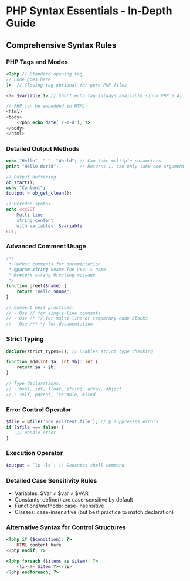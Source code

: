 # PHP Syntax Essentials - In-Depth Guide

## Comprehensive Syntax Rules

### PHP Tags and Modes
```php
<?php // Standard opening tag
// Code goes here
?>  // Closing tag optional for pure PHP files

<?= $variable ?> // Short echo tag (always available since PHP 5.4)

// PHP can be embedded in HTML:
<html>
<body>
    <?php echo date('Y-m-d'); ?>
</body>
</html>
```

### Detailed Output Methods
```php
echo "Hello", " ", "World"; // Can take multiple parameters
print "Hello World";        // Returns 1, can only take one argument

// Output buffering
ob_start();
echo "Content";
$output = ob_get_clean();

// Heredoc syntax
echo <<<EOT
    Multi-line
    string content
    with variables: $variable
EOT;
```

### Advanced Comment Usage
```php
/**
 * PHPDoc comments for documentation
 * @param string $name The user's name
 * @return string Greeting message
 */
function greet($name) {
    return "Hello $name";
}

// Comment best practices:
// - Use // for single-line comments
// - Use /* */ for multi-line or temporary code blocks
// - Use /** */ for documentation
```

### Strict Typing
```php
declare(strict_types=1); // Enables strict type checking

function add(int $a, int $b): int {
    return $a + $b;
}

// Type declarations:
// - bool, int, float, string, array, object
// - self, parent, iterable, mixed
```

### Error Control Operator
```php
$file = @file('non_existent_file'); // @ suppresses errors
if ($file === false) {
    // Handle error
}
```

### Execution Operator
```php
$output = `ls -la`; // Executes shell command
```

### Detailed Case Sensitivity Rules
- Variables: $Var ≠ $var ≠ $VAR
- Constants: define() are case-sensitive by default
- Functions/methods: case-insensitive
- Classes: case-insensitive (but best practice to match declaration)

### Alternative Syntax for Control Structures
```php
<?php if ($condition): ?>
    HTML content here
<?php endif; ?>

<?php foreach ($items as $item): ?>
    <li><?= $item ?></li>
<?php endforeach; ?>